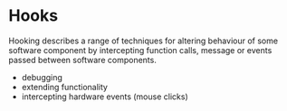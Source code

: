 # Hooks
Hooking describes a range of techniques for altering behaviour of some software component by intercepting function calls, message or events passed between software components.
- debugging
- extending functionality 
- intercepting hardware events (mouse clicks)


